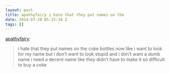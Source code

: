 ```yaml
---
layout: post
title: apathyfairy i hate that they put names on the
date: 2014-07-28 05:23:34 Z
tags: []
---
```

[apathyfairy](http://apathyfairy.tumblr.com/post/92753740219/i-hate-that-they-put-names-on-the-coke-bottles-now):

> i hate that they put names on the coke bottles now like i want to look for my name but i don’t want to look stupid and i don’t want a dumb name i need a decent name like they didn’t have to make it so difficult to buy a coke
